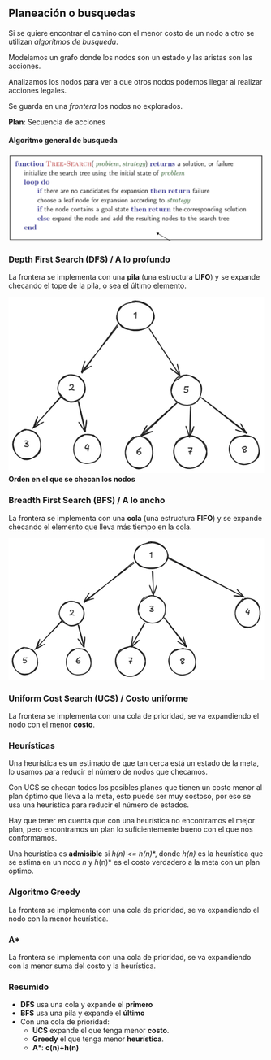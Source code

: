 ## Planeación o busquedas

Si se quiere encontrar el camino con el menor costo de un nodo a otro se utilizan *algoritmos de busqueda*.

Modelamos un grafo donde los nodos son un estado y las aristas son las acciones.

Analizamos los nodos para ver a que otros nodos podemos llegar al realizar acciones legales.

Se guarda en una *frontera* los 
nodos no explorados.

**Plan**: Secuencia de acciones

#### Algoritmo general de busqueda
![](../imagenes/busquedas/pseudocodigo.png)  
### Depth First Search (DFS) / A lo profundo

La frontera se implementa con una **pila** (una estructura **LIFO**) y se expande checando el tope de la pila, o sea el último elemento.

![](../imagenes/busquedas/DFS.png)  
**Orden en el que se checan los nodos**

### Breadth First Search (BFS) / A lo ancho

La frontera se implementa con una **cola** (una estructura **FIFO**) y se expande checando el elemento que lleva más tiempo en la cola.

![](../imagenes/busquedas/BFS.png)  



### Uniform Cost Search (UCS) / Costo uniforme
La frontera se implementa con una cola de prioridad, se va expandiendo el nodo con el menor **costo**.


### Heurísticas
Una heurística es un estimado de que tan cerca está un estado de la meta, lo usamos para reducir el número de nodos que checamos.

Con UCS se checan todos los posibles planes que tienen un costo menor al plan óptimo que lleva a la meta, esto puede ser muy costoso, por eso se usa una heurística para reducir el número de estados.

Hay que tener en cuenta que con una heurística no encontramos el mejor plan, pero encontramos un plan lo suficientemente bueno con el que nos conformamos.

Una heurística es **admisible** si **h(n) <= h*(n)**, donde *h(n)* es la heurística que se estima en un nodo *n* y *h*(n)* es el costo verdadero a la meta con un plan óptimo.

### Algoritmo Greedy
La frontera se implementa con una cola de prioridad, se va expandiendo el nodo con la menor heurística.

### A*
La frontera se implementa con una cola de prioridad, se va expandiendo con la menor suma del costo y la heurística.


### Resumido
- **DFS** usa una cola y expande el **primero**
- **BFS** usa una pila y expande el **último**
- Con una cola de prioridad:
	+ **UCS** expande el que tenga menor **costo**.
	+ **Greedy** el que tenga menor **heurística**.
	+ **A***: **c(n)+h(n)**